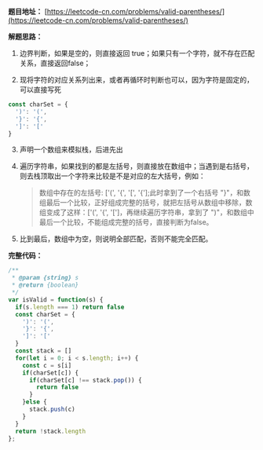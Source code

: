 **题目地址：**
[https://leetcode-cn.com/problems/valid-parentheses/](https://leetcode-cn.com/problems/valid-parentheses/)

**解题思路：**

1. 边界判断，如果是空的，则直接返回 true；如果只有一个字符，就不存在匹配关系，直接返回false；

2. 现将字符的对应关系列出来，或者再循环时判断也可以，因为字符是固定的，可以直接写死
```javascript
const charSet = {
  ')': '(',
  '}': '{',
  ']': '['
}
```

3. 声明一个数组来模拟栈，后进先出

4. 遍历字符串，如果找到的都是左括号，则直接放在数组中；当遇到是右括号，则去栈顶取出一个字符来比较是不是对应的左大括号，例如：
    > 数组中存在的左括号: ['(', '{', '[', '{'];此时拿到了一个右括号 "}"，和数组最后一个比较，正好组成完整的括号，就把左括号从数组中移除，数组变成了这样：['(', '{', '[']，再继续遍历字符串，拿到了 ")"，和数组中最后一个比较，不能组成完整的括号，直接判断为false。

5. 比到最后，数组中为空，则说明全部匹配，否则不能完全匹配。

**完整代码：**

```javascript
/**
 * @param {string} s
 * @return {boolean}
 */
var isValid = function(s) {
  if(s.length === 1) return false
  const charSet = {
    ')': '(',
    '}': '{',
    ']': '['
  }
  const stack = []
  for(let i = 0; i < s.length; i++) {
    const c = s[i]
    if(charSet[c]) {
      if(charSet[c] !== stack.pop()) {
        return false
      }
    }else {
      stack.push(c)
    }
  }
  return !stack.length 
};
```


